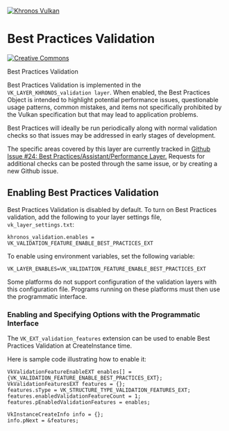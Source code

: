 <!-- markdownlint-disable MD041 -->
<!-- Copyright 2015-2019 LunarG, Inc. -->
[![Khronos Vulkan][1]][2]

[1]: https://vulkan.lunarg.com/img/Vulkan_100px_Dec16.png "https://www.khronos.org/vulkan/"
[2]: https://www.khronos.org/vulkan/

# Best Practices Validation

[![Creative Commons][3]][4]

[3]: https://i.creativecommons.org/l/by-nd/4.0/88x31.png "Creative Commons License"
[4]: https://creativecommons.org/licenses/by-nd/4.0/

Best Practices Validation

Best Practices Validation is implemented in the `VK_LAYER_KHRONOS_validation layer`. When enabled, the Best Practices Object is
intended to highlight potential performance issues, questionable usage patterns, common mistakes, and items not specifically prohibited
by the Vulkan specification but that may lead to application problems.

Best Practices will ideally be run periodically along with normal validation checks so that issues may be addressed in early stages of development.

The specific areas covered by this layer are currently tracked in
[Github Issue #24: Best Practices/Assistant/Performance Layer.](https://github.com/KhronosGroup/Vulkan-ValidationLayers/issues/24)
Requests for additional checks can be posted through the same issue, or by creating a new Github issue.

## Enabling Best Practices Validation

Best Practices Validation is disabled by default. To turn on Best Practices validation, add the following to your layer settings file,
`vk_layer_settings.txt`:

```code
khronos_validation.enables = VK_VALIDATION_FEATURE_ENABLE_BEST_PRACTICES_EXT
```

To enable using environment variables, set the following variable:

```code
VK_LAYER_ENABLES=VK_VALIDATION_FEATURE_ENABLE_BEST_PRACTICES_EXT
```

Some platforms do not support configuration of the validation layers with this configuration file.
Programs running on these platforms must then use the programmatic interface.

### Enabling and Specifying Options with the Programmatic Interface

The `VK_EXT_validation_features` extension can be used to enable Best Practices Validation at CreateInstance time.

Here is sample code illustrating how to enable it:

```code
VkValidationFeatureEnableEXT enables[] = {VK_VALIDATION_FEATURE_ENABLE_BEST_PRACTICES_EXT};
VkValidationFeaturesEXT features = {};
features.sType = VK_STRUCTURE_TYPE_VALIDATION_FEATURES_EXT;
features.enabledValidationFeatureCount = 1;
features.pEnabledValidationFeatures = enables;

VkInstanceCreateInfo info = {};
info.pNext = &features;
```
